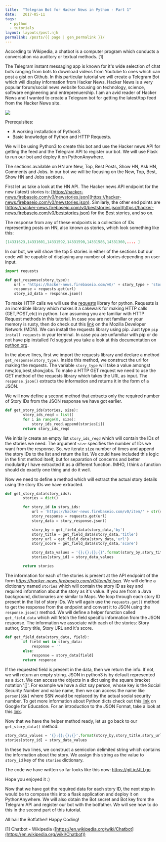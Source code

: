 ```yaml
---
title:  "Telegram Bot for Hacker News in Python - Part 1"
date:   2017-05-11
tags:
  - python
  - tutorials
layout: layouts/post.njk
permalink: /posts/{{ page | gen_permalink }}/
---
```


According to Wikipedia, a chatbot is a computer program which conducts a conversation via auditory or textual methods. [1]

<!-- Excerpt Start -->
The Telegram instant messaging app is known for it's wide selection of chat bots ranging from bots to download videos from Youtube to ones which can post a gist on Github. In this particular tutorial we will create a Telegram Bot which will display information from Hacker News. Hacker News is a very popular forum/social news website focusing on technology, science, software engineering and entreprenuership. I am an avid reader of Hacker News and I wanted to create a Telegram bot for getting the latest/top feed from the Hacker News site.
<!-- Excerpt End -->

<img src="https://apifriends.com/wp-content/uploads/2018/08/hacker-news.jpg" class="responsive"/>


Prerequisites:
* A working installation of Python3.
* Basic knowledge of Python and HTTP Requests.

We will be using Python3 to create this bot and use the Hacker news API for getting the feed and the Telegram API to register our bot. We will use Flask to run our bot and deploy it on PythonAnywhere.

The sections available on HN are New, Top, Best Posts, Show HN, Ask HN, Comments and Jobs. In our bot we will be focusing on the New, Top, Best, Show HN and Jobs sections.

First let us take a look at the HN API. The Hacker news API endpoint for the new (latest) stories is: [https://hacker-news.firebaseio.com/v0/newstories.json](https://hacker-news.firebaseio.com/v0/newstories.json). Similarly, the other end points are [https://hacker-news.firebaseio.com/v0/beststories.json](https://hacker-news.firebaseio.com/v0/beststories.json) for the Best stories, and so on.

The response from any of these endpoints is a collection of IDs representing posts on HN, also known as stories, which look something like this:
```json
[14331623,14331601,14331592,14331590,14331586,14331360,.... ]
```

In our bot, we will show the top 5 stories in either of the sections but our code will be capable of displaying any number of stories depending on user input.

```python
import requests

def get_response(story_type):
    url = 'https://hacker-news.firebaseio.com/v0/' + story_type + 'stories.json'
    response = requests.get(url)
    story_id_data = response.json()
```

To make HTTP calls we will use the [requests](http://docs.python-requests.org/en/master/) library for python. Requests is an incredible library which makes it a cakewalk for making HTTP calls (GET,POST,etc) in python. I am assuming you are familiar with HTTP Request methods in this tutorial. In case you are not familiar or your memory is rusty, then do check out this [link](https://developer.mozilla.org/en-US/docs/Web/HTTP/Methods) on the Mozilla Developer Network (MDN). We can install the requests library using pip. Just type `pip install requests` in your terminal. In case you are unfamiliar with pip or do not have pip installed I'd suggest you take a look at this documentation on [python.org](https://packaging.python.org/installing/).

In the above lines, first we import the requests library and declare a method `get_response(story_type)`. Inside this method, we construct the url for making the requests. The variable `story_type` will take a value amongst new,top,best,show,jobs. To make a HTTP GET request we need to use the GET method of the requests library which takes the URL as input. The `response.json()` extracts the information and returns it in the form of a JSON.

We will now define a second method that extracts only the required number of Story IDs from the JSON response we have got earlier.

```python
def get_story_ids(stories, size):
        story_ids_reqd = list()
        for i in range(0, size):
            story_ids_reqd.append(stories[i])
        return story_ids_reqd
```

We initially create an empty list `story_ids_reqd` which will contain the IDs of the stories we need. The argument `size` specifies the number of IDs we want from the response. So, we iterate `size` number of times and append the story IDs to the list and return the list. We could have included this logic in the first method itself, but for separation of concerns and better modularity I have extracted it as a different function. IMHO, I think a function should do exactly one thing and do it well.

Now we need to define a method which will extract the actual story details using the story IDs we have extracted.

```python
def get_story_data(story_ids):
        stories = dict()

        for story_id in story_ids:
            url = 'https://hacker-news.firebaseio.com/v0/item/' + str(story_id) + '.json'
            story_response = requests.get(url)
            story_data = story_response.json()

            story_by = get_field_data(story_data,'by')
            story_title = get_field_data(story_data,'title')
            story_url = get_field_data(story_data,'url')
            story_score = get_field_data(story_data,'score')

            story_data_values = '{};{};{};{}'.format(story_by,story_title,story_url,story_score)
            stories[story_id] = story_data_values

        return stories
```

The information for each of the stories is present at the API endpoint of the form *https://hacker-news.firebaseio.com/v0/item/id.json*. We will define a dictionary named `stories` which will contain the story ID as key and required information about the story as it's value. If you are from a Java background, dictionaries are similar to Maps. We loop through each story ID present in the list of story IDs.
We will again use the `requests.get()` method to get the response from the endpoint and convert it to JSON using the `response.json()` method. We will define a helper function called `get_field_data` which will fetch the field specific information from the JSON response. The information we  associate with each of the stories: Story author, Story title, Story URL and it's score.

```python
def get_field_data(story_data, field):
        if field not in story_data:
            response = ''
        else:
            response = story_data[field]
        return response
```

If the requested field is present in the data, then we return the info. If not, we will return an empty string. JSON in python3 is by default represented as a `dict`. We can access the objects in a dict using the square bracket notation '[]'. For example we have a dict say person, whose key is the Social Security Number and value name, then we can access the name like `person[SSN]` where SSN would be replaced by the actual social security number. To get more information about Python dicts check out this [link](https://developers.google.com/edu/python/dict-files) on Google for Education. For an introduction to the JSON Format, take a look at this [link](https://www.tutorialspoint.com/json/).

Now that we have the helper method ready, let us go back to our `get_story_data()` method.
```python
story_data_values = '{};{};{};{}'.format(story_by,story_title,story_url,story_score)
stories[story_id] = story_data_values
```
In these two lines, we construct a semicolon delimited string which contains the information about the story. We assign this string as the value to `story_id` key of the `stories` dictionary.

The code we have written so far looks like this now: https://git.io/JLLgo

Hope you enjoyed it :)

Now that we have got the required data for each story ID, the next step in would be to compose this into a flask application and deploy it on PythonAnywhere. We will also obtain the Bot secret and Bot key from the Telegram API and register our bot with the botfather. We will see how to do this in the second part of this tutorial.

All hail the Botfather! Happy Coding!


[1] Chatbot - Wikipedia ([https://en.wikipedia.org/wiki/Chatbot](https://en.wikipedia.org/wiki/Chatbot))
